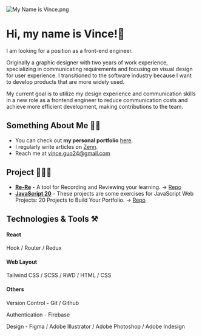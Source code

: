 ![My Name is Vince.png](https://github.com/iamvince24/iamvince24/blob/main/My%20Name%20is%20Vince.png)

# Hi, my name is Vince!👋


I am looking for a position as a front-end engineer.

Originally a graphic designer with two years of work experience, specializing in communicating requirements and focusing on visual design for user experience. I transitioned to the software industry because I want to develop products that are more widely used.

My current goal is to utilize my design experience and communication skills in a new role as a frontend engineer to reduce communication costs and achieve more efficient development, making contributions to the team.

## Something About Me 🙋🏻

- You can check out **my personal portfolio** [here](https://portfolio-seven-gilt-88.vercel.app).
- I regularly write articles on [Zenn](https://zenn.dev/mynameisvince).
- Reach me at [vince.guo24@gmail.com](vince.guo24@gmail.com)

## Project 🧑🏻‍💻

- [**Re-Re**](https://re-re-l34k.vercel.app) - A tool for Recording and Reviewing your learning. → [Repo](https://github.com/iamvince24/Re-Re)
- [**JavaScript 20**](https://github.com/iamvince24/JavaScript-20) - These projects are some exercises for JavaScript Web Projects: 20 Projects to Build Your Portfolio. → [Repo](https://github.com/iamvince24/JavaScript-20)

## Technologies & Tools ⚒️

#### React

Hook / Router / Redux

#### Web Layout

Tailwind CSS / SCSS / RWD / HTML / CSS

#### Others

Version Control - Git / Github

Authentication - Firebase

Design - Figma / Adobe Illustrator / Adobe Photoshop / Adobe Indesign

